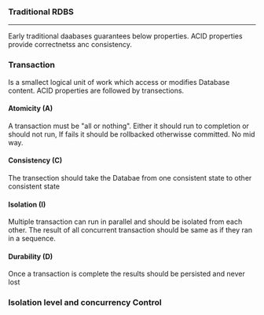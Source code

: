 
### Traditional RDBS
---

Early traditional daabases guarantees below properties. ACID properties provide correctnetss anc consistency.


### Transaction
  Is a smallect logical unit of work which access or modifies Database content. ACID properties are followed by transections.

#### Atomicity (A)
  A transaction must be "all or nothing". Either it should run to completion or should not run, If fails it should be rollbacked otherwisse committed. No mid way.

#### Consistency (C) 
  The transection should take the Databae from one consistent state to other consistent state
 
#### Isolation (I)
   Multiple transaction can run in parallel and should be isolated from each other. The result of all concurrent transaction should be same as if they ran in a sequence.
   
#### Durability (D)
  Once a transaction is complete the results should be persisted and never lost
  
### Isolation level and concurrency Control
  
 
